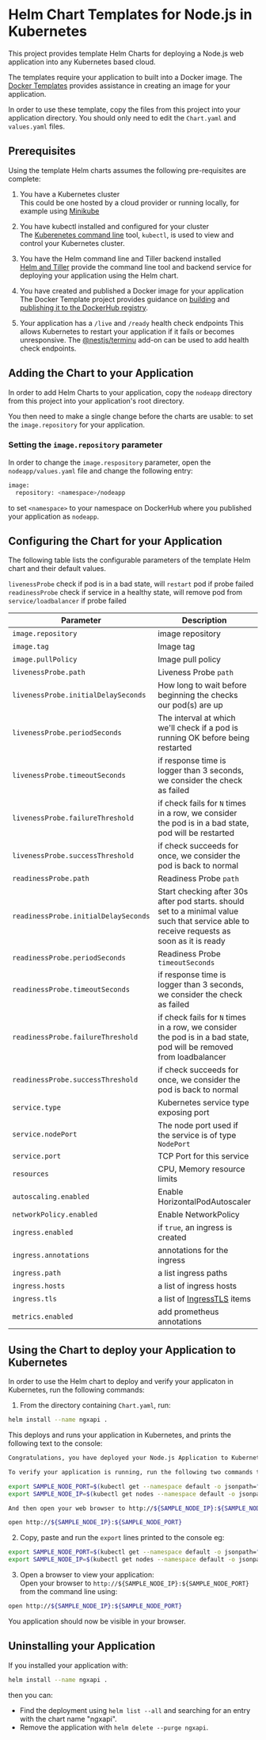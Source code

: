 # Helm Chart Templates for Node.js in Kubernetes

This project provides template Helm Charts for deploying a Node.js web application into any Kubernetes based cloud.

The templates require your application to built into a Docker image. The [Docker Templates](../../Dockerfile) provides assistance in creating an image for your application.

In order to use these template, copy the files from this project into your application directory. You should only need to edit the `Chart.yaml` and `values.yaml` files.

## Prerequisites

Using the template Helm charts assumes the following pre-requisites are complete:  

1. You have a Kubernetes cluster  
  This could be one hosted by a cloud provider or running locally, for example using [Minikube](https://kubernetes.io/docs/setup/minikube/)
  
2. You have kubectl installed and configured for your cluster  
  The [Kuberenetes command line](https://kubernetes.io/docs/tasks/tools/install-kubectl/) tool, `kubectl`, is used to view and control your Kubernetes cluster. 

3. You have the Helm command line and Tiller backend installed  
   [Helm and Tiller](https://docs.helm.sh/using_helm/) provide the command line tool and backend service for deploying your application using the Helm chart. 
   
4. You have created and published a Docker image for your application  
The Docker Template project provides guidance on [building](../../README.md#build) and [publishing it to the DockerHub registry](../../README.md#build).

5. Your application has a `/live` and `/ready` health check endpoints
  This allows Kubernetes to restart your application if it fails or becomes unresponsive.
  The [@nestjs/terminu](https://github.com/nestjs/terminu) add-on can be used to add health check endpoints.

## Adding the Chart to your Application

In order to add Helm Charts to your application, copy the `nodeapp` directory from this project into your application's root directory.

You then need to make a single change before the charts are usable: to set the `image.repository` for your application.

### Setting the `image.repository` parameter

In order to change the `image.respository` parameter, open the `nodeapp/values.yaml` file and change the following entry:  

```sh
image:
  repository: <namespace>/nodeapp
```
to set `<namespace>` to your namespace on DockerHub where you published your application as `nodeapp`. 

## Configuring the Chart for your Application

The following table lists the configurable parameters of the template Helm chart and their default values.

`livenessProbe` check if pod is in a bad state, will `restart` pod if probe failed
`readinessProbe` check if service in a healthy state, will remove pod from `service/loadbalancer` if probe failed

| Parameter                  | Description                                     | Default                                                    |
| -----------------------    | ---------------------------------------------   | ---------------------------------------------------------- |
| `image.repository`         | image repository                                | `<namespace>/nodeapp`                                      |
| `image.tag`                | Image tag                                       | `latest`                                                   |
| `image.pullPolicy`         | Image pull policy                               | `Always`                                                   |
| `livenessProbe.path`                  | Liveness Probe `path`                | `/live`                                                    |
| `livenessProbe.initialDelaySeconds`   | How long to wait before beginning the checks our pod(s) are up |   30                             |
| `livenessProbe.periodSeconds`         | The interval at which we'll check if a pod is running OK before being restarted     | 10          |
| `livenessProbe.timeoutSeconds`        | if response time is logger than 3 seconds, we consider the check as failed          | 3           |
| `livenessProbe.failureThreshold`      | if check fails for `N` times in a row, we consider the pod is in a bad state, pod will be restarted | 3 |
| `livenessProbe.successThreshold`      | if check succeeds for once, we consider the pod is back to normal | 1                             |
| `readinessProbe.path`                 | Readiness Probe `path`               | `/ready`                                                   |
| `readinessProbe.initialDelaySeconds`  | Start checking after 30s after pod starts. should set to a minimal value such that service able to receive requests as soon as it is ready| `30` |
| `readinessProbe.periodSeconds`        | Readiness Probe `timeoutSeconds`     | `10`                                                       |
| `readinessProbe.timeoutSeconds`       | if response time is logger than 3 seconds, we consider the check as failed          | 3           |
| `readinessProbe.failureThreshold`     | if check fails for `N` times in a row, we consider the pod is in a bad state, pod will be removed from loadbalancer  | 3 |
| `readinessProbe.successThreshold`     | if check succeeds for once, we consider the pod is back to normal | 1                             |
| `service.type`             | Kubernetes service type exposing port                  | `ClusterIP`                                         |
| `service.nodePort`         | The node port used if the service is of type `NodePort`| `""`                                                |
| `service.port`             | TCP Port for this service              | `3000`                                                              |
| `resources`                | CPU, Memory resource limits            | `{}` no default set                                                 |
| `autoscaling.enabled`      | Enable HorizontalPodAutoscaler         | `{}`                                                                |
| `networkPolicy.enabled`    | Enable NetworkPolicy                   | `false`                                                             |
| `ingress.enabled`          | if `true`, an ingress is created       | `false`                                                             |
| `ingress.annotations`      | annotations for the ingress            | `{}`                                                                |
| `ingress.path`             | a list ingress paths                   | `[/]`                                                               |
| `ingress.hosts`            | a list of ingress hosts                | `[ngxapi.example.com]`                                              |
| `ingress.tls`              | a list of [IngressTLS](https://v1-9.docs.kubernetes.io/docs/reference/generated/kubernetes-api/v1.9/#ingresstls-v1beta1-extensions) items | `[]` |
| `metrics.enabled`          | add prometheus annotations             | `false`                                                             |
 

## Using the Chart to deploy your Application to Kubernetes

In order to use the Helm chart to deploy and verify your applicaton in Kubernetes, run the following commands:

1. From the directory containing `Chart.yaml`, run:  

  ```sh
  helm install --name ngxapi .
  ```  
  This deploys and runs your application in Kubernetes, and prints the following text to the console:  
  
  ```sh
  Congratulations, you have deployed your Node.js Application to Kubernetes using Helm!

  To verify your application is running, run the following two commands to set the SAMPLE_NODE_PORT and SAMPPLE_NODE_IP environment variables to the locaton of your application:

  export SAMPLE_NODE_PORT=$(kubectl get --namespace default -o jsonpath="{.spec.ports[0].nodePort}" services nodeapp-service)
  export SAMPLE_NODE_IP=$(kubectl get nodes --namespace default -o jsonpath="{.items[0].status.addresses[0].address}")
  
  And then open your web browser to http://${SAMPLE_NODE_IP}:${SAMPLE_NODE_PORT} from the command line, eg:
  
  open http://${SAMPLE_NODE_IP}:${SAMPLE_NODE_PORT}
  ```
  
2. Copy, paste and run the `export` lines printed to the console
  eg:
  
  ```sh
  export SAMPLE_NODE_PORT=$(kubectl get --namespace default -o jsonpath="{.spec.ports[0].nodePort}" services nodeapp-service)
  export SAMPLE_NODE_IP=$(kubectl get nodes --namespace default -o jsonpath="{.items[0].status.addresses[0].address}")
  ```
  
3. Open a browser to view your application:  
  Open your browser to `http://${SAMPLE_NODE_IP}:${SAMPLE_NODE_PORT}` from the command line using:
  
  ```sh
  open http://${SAMPLE_NODE_IP}:${SAMPLE_NODE_PORT}
  ```

You application should now be visible in your browser.


## Uninstalling your Application
If you installed your application with:  

```sh
helm install --name ngxapi .
```
then you can:

* Find the deployment using `helm list --all` and searching for an entry with the chart name "ngxapi".
* Remove the application with `helm delete --purge ngxapi`.
